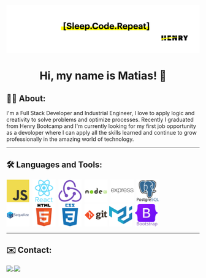 ![Banner](https://github.com/matibalbi/matibalbi/blob/main/images/Linkedin%20Henry%20STUDENTS-04.png)
<h1 align="center"> Hi, my name is Matias! 👋 </h1>

## :man_technologist: About:

I'm a Full Stack Developer and Industrial Engineer, I love to apply logic and creativity to solve problems and optimize processes. Recently I graduated from Henry Bootcamp and I'm currently looking for my first job opportunity as a devoloper where I can apply all the skills learned and continue to grow professionally in the amazing world of technology.

---

## :hammer_and_wrench: Languages and Tools:

<div>
  <img src="https://github.com/devicons/devicon/blob/master/icons/javascript/javascript-original.svg" title="JavaScript" alt="JavaScript" width="60" height="60"/>&nbsp;
  <img src="https://github.com/devicons/devicon/blob/master/icons/react/react-original-wordmark.svg" title="React" alt="React" width="60" height="60"/>&nbsp;
  <img src="https://github.com/devicons/devicon/blob/master/icons/redux/redux-original.svg" title="Redux" alt="Redux " width="60" height="60"/>&nbsp;
  <img src="https://github.com/devicons/devicon/blob/master/icons/nodejs/nodejs-original-wordmark.svg" title="NodeJS" alt="NodeJS" width="60" height="60"/>&nbsp;
  <img src="https://github.com/devicons/devicon/blob/master/icons/express/express-original-wordmark.svg" title="Express" alt="Express" width="60" height="60"/>&nbsp;
  <img src="https://github.com/devicons/devicon/blob/master/icons/postgresql/postgresql-original-wordmark.svg" title="PostgreSQL" alt="PostgreSQL" width="60" height="60"/>&nbsp;
</div>
<div>
  <img src="https://github.com/devicons/devicon/blob/master/icons/sequelize/sequelize-original-wordmark.svg" title="Sequelize" alt="Sequelize" width="60" height="60"/>&nbsp;
  <img src="https://github.com/devicons/devicon/blob/master/icons/html5/html5-original-wordmark.svg" title="HTML5" alt="HTML" width="60" height="60"/>&nbsp;
  <img src="https://github.com/devicons/devicon/blob/master/icons/css3/css3-plain-wordmark.svg"  title="CSS3" alt="CSS" width="60" height="60"/>&nbsp;
  <img src="https://github.com/devicons/devicon/blob/master/icons/git/git-original-wordmark.svg" title="Git" alt="Git" width="60" height="60"/>
  <img src="https://github.com/devicons/devicon/blob/master/icons/materialui/materialui-original.svg" title="Material UI" alt="Material UI" width="60" height="60"/>&nbsp;
  <img src="https://github.com/devicons/devicon/blob/master/icons/bootstrap/bootstrap-original-wordmark.svg" title="Bootstrap" alt="Bootstrap" width="60" height="60"/>
</div>

---

## :envelope: Contact:

<span >
  <a href="mailto:matibalbi@gmail.com">
    <img align="center" src="https://img.shields.io/badge/Gmail-D14836?style=for-the-badge&logo=gmail&logoColor=white" />
  </a>
  <a href="https://www.linkedin.com/in/matiasbalbi/">
    <img align="center" src="https://img.shields.io/badge/LinkedIn-0077B5?style=for-the-badge&logo=linkedin&logoColor=white" />
  </a>
</span>
